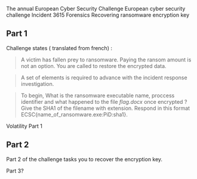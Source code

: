 The annual European Cyber Security Challenge 
European cyber security challenge Incident 3615 Forensics
Recovering ransomware encryption key

## Part 1
Challenge states ( translated from french) :

>A victim has fallen prey to ransomware. Paying the ransom amount is not an option. You are called to restore the encrypted data.

>A set of elements is required to advance with the incident response investigation.

>To begin, What is the ransomware executable name, proccess identifier and what happened to the file *flag.docx* once encrypted ? Give the SHA1 of the filename with extension.
Respond in this format ECSC{name_of_ransomware.exe:PiD:sha1}.

Volatility
Part 1

## Part 2
Part 2 of the challenge tasks you to recover the encryption key.



Part 3?
